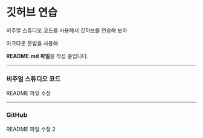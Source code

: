 # 깃허브 연습

비주얼 스튜디오 코드를 사용해서 깃허브를 연습해 보자

마크다운 문법을 사용해

**README.md 파일**을 작성 중입니다.

--------------------

### 비주얼 스튜디오 코드

README 파일 수정

--------------------

### GitHub

README 파일 수정 2
